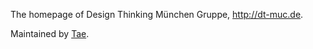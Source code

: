 The homepage of Design Thinking München Gruppe, <http://dt-muc.de>.

Maintained by [Tae](mailto:taewon.ha@tngtech.com).
